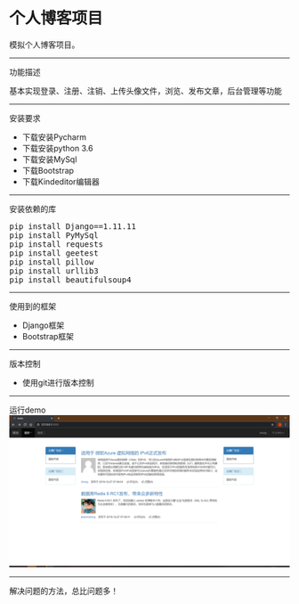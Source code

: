个人博客项目
=
模拟个人博客项目。

---
功能描述

基本实现登录、注册、注销、上传头像文件，浏览、发布文章，后台管理等功能

---
安装要求
- 下载安装Pycharm
- 下载安装python 3.6
- 下载安装MySql
- 下载Bootstrap
- 下载Kindeditor编辑器

---
安装依赖的库
<pre name = "code" class = "python">
pip install Django==1.11.11
pip install PyMySql
pip install requests
pip install geetest
pip install pillow
pip install urllib3
pip install beautifulsoup4
</pre> 


---
使用到的框架
- Django框架
- Bootstrap框架

---
版本控制

- 使用git进行版本控制

---
运行demo  
![image](https://github.com/jessonzhong/bk/blob/master/images/demo.png)

---
 解决问题的方法，总比问题多！  

